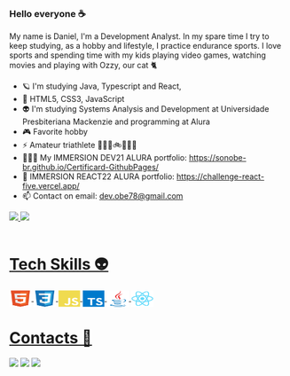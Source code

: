 ### Hello everyone ☕

My name is Daniel, I'm a Development Analyst. In my spare time I try to keep studying, as a hobby and lifestyle, I practice endurance sports. I love sports and spending time with my kids playing video games, watching movies and playing with Ozzy, our cat 🐈


- 🪐 I'm studying Java, Typescript and React,
- 🚀 HTML5, CSS3, JavaScript
- 👽 I'm studying Systems Analysis and Development at Universidade Presbiteriana Mackenzie and programming at Alura
- 🎮 Favorite hobby
- ⚡ Amateur triathlete 🏊🏽‍♂️🚲🏃🏽‍♂️
- 👩🏽‍🚀 My IMMERSION DEV21 ALURA portfolio: https://sonobe-br.github.io/Certificard-GithubPages/   
- 🤿 IMMERSION REACT22 ALURA portfolio: https://challenge-react-five.vercel.app/
- 📫 Contact on email: dev.obe78@gmail.com


 <div>
  <a href="https://github.com/Sonobe-br">
  <img height="180em" src="https://github-readme-stats.vercel.app/api?username=Sonobe-br&show_icons=true&theme=dark&include_all_commits=true&count_private=true"/>
  <img height="180em" src="https://github-readme-stats.vercel.app/api/top-langs/?username=Sonobe-br&layout=compact&langs_count=7&theme=dark"/>
</div>
 
 <div style="display: inline_block"><br>
  <h1>Tech Skills 👽</h1>
  <img align="center" alt="Sonobe-HTML" height="30" width="40" src="https://raw.githubusercontent.com/devicons/devicon/master/icons/html5/html5-original.svg">
  <img align="center" alt="Sonobe-CSS" height="30" width="40" src="https://raw.githubusercontent.com/devicons/devicon/master/icons/css3/css3-original.svg">
  <img align="center" alt="Sonobe-Js" height="30" width="40" src="https://raw.githubusercontent.com/devicons/devicon/master/icons/javascript/javascript-plain.svg">
  <img align="center" alt="Sonobe-TypeScript" height="30" width="40" src="https://raw.githubusercontent.com/devicons/devicon/master/icons/typescript/typescript-original.svg">
  <img align="center" alt="Sonobe-Java" height="30" width="40" src="https://raw.githubusercontent.com/devicons/devicon/master/icons/java/java-original.svg">
  <img align="center" alt="Sonobe-React" height="30" width="40" src="https://raw.githubusercontent.com/devicons/devicon/master/icons/react/react-original.svg">
</div>
 
 ##
 
 <div>
  <h1>Contacts 📱 </h1>
  <a href = "mailto:dev.obe78@gmail.com"><img src="https://img.shields.io/badge/-Gmail-%23333?style=for-the-badge&logo=gmail&logoColor=white" target="_blank"></a>
  <a href="https://www.linkedin.com/in/daniel-sonobe-silveira-36b317211" target="_blank"><img src="https://img.shields.io/badge/-LinkedIn-%230077B5?style=for-the-badge&logo=linkedin&logoColor=white" target="_blank"></a>
  <a href="https://twitter.com/home?lang=pt" target="_blank"><img src="https://img.shields.io/badge/-twitter-%230077B5?style=for-the-badge&logo=twitter&logoColor=white" target="_blank"></a> 

 
 </div>
